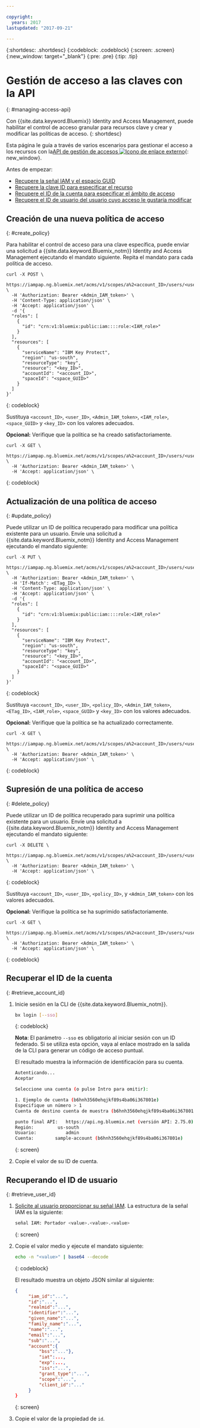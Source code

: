 ```yaml
---

copyright:
  years: 2017
lastupdated: "2017-09-21"

---
```


{:shortdesc: .shortdesc}
{:codeblock: .codeblock}
{:screen: .screen}
{:new_window: target="_blank"}
{:pre: .pre}
{:tip: .tip}

# Gestión de acceso a las claves con la API
{: #managing-access-api}

Con {{site.data.keyword.Bluemix}} Identity and Access Management, puede habilitar el control de acceso granular para recursos clave y crear y modificar las políticas de acceso.
{: shortdesc}

Esta página le guía a través de varios escenarios para gestionar el acceso a los recursos con la[API de gestión de accesos ![Icono de enlace externo](../../icons/launch-glyph.svg "Icono de enlace externo")](https://iampap.ng.bluemix.net/v1/docs/#!/Access_Policies/){: new_window}.


Antes de empezar:
- [Recupere la señal IAM y el espacio GUID](/docs/services/keymgmt/keyprotect_authentication.html)
- [Recupere la clave ID para especificar el recurso](/docs/services/keymgmt/keyprotect_view_keys.html)
- [Recupere el ID de la cuenta para especificar el ámbito de acceso ](keyprotect_manage_access_api.html#retrieve_account_ID)
- [Recupere el ID de usuario del usuario cuyo acceso le gustaría modificar](keyprotect_manage_access_api.html#retrieve_user_ID)

## Creación de una nueva política de acceso
{: #create_policy}

Para habilitar el control de acceso para una clave específica, puede enviar una solicitud a {{site.data.keyword.Bluemix_notm}} Identity and Access Management ejecutando el mandato siguiente. Repita el mandato para cada política de acceso.

```cURL
curl -X POST \
  https://iampap.ng.bluemix.net/acms/v1/scopes/a%2<account_ID>/users/<user_ID>/policies \
  -H 'Authorization: Bearer <Admin_IAM_token>' \
  -H 'Content-Type: application/json' \
  -H 'Accept: application/json' \
  -d '{
  "roles": [
    {
      "id": "crn:v1:bluemix:public:iam::::role:<IAM_role>"
    }
  ],
  "resources": [
    {
      "serviceName": "IBM Key Protect",
      "region": "us-south",
      "resourceType": "key",
      "resource": "<key_ID>",
      "accountId": "<account_ID>",
      "spaceId": "<space_GUID>"
    }
  ]
}'
```
{: codeblock}

Sustituya `<account_ID>`, `<user_ID>`, `<Admin_IAM_token>`, `<IAM_role>`, `<space_GUID>` y `<key_ID>` con los valores adecuados.

**Opcional:** Verifique que la política se ha creado satisfactoriamente.

```cURL
curl -X GET \
  https://iampap.ng.bluemix.net/acms/v1/scopes/a%2<account_ID>/users/<user_ID>/policies \
  -H 'Authorization: Bearer <Admin_IAM_token>' \
  -H 'Accept: application/json' \
```
{: codeblock}


## Actualización de una política de acceso
{: #update_policy}

Puede utilizar un ID de política recuperado para modificar una política existente para un usuario. Envíe una solicitud a {{site.data.keyword.Bluemix_notm}} Identity and Access Management ejecutando el mandato siguiente:

```cURL
curl -X PUT \
  https://iampap.ng.bluemix.net/acms/v1/scopes/a%2<account_ID>/users/<user_ID>/policies/<policy_ID> \
  -H 'Authorization: Bearer <Admin_IAM_token>' \
  -H 'If-Match': <ETag_ID> \
  -H 'Content-Type: application/json' \
  -H 'Accept: application/json' \
  -d '{
  "roles": [
    {
      "id": "crn:v1:bluemix:public:iam::::role:<IAM_role>"
    }
  ],
  "resources": [
    {
      "serviceName": "IBM Key Protect",
      "region": "us-south",
      "resourceType": "key",
      "resource": "<key_ID>",
      "accountId": "<account_ID>",
      "spaceId": "<space_GUID>"
    }
  ]
}'
```
{: codeblock}

Sustituya `<account_ID>`, `<user_ID>`, `<policy_ID>`, `<Admin_IAM_token>`, `<ETag_ID>`, `<IAM_role>`, `<space_GUID>` y `<key_ID>` con los valores adecuados.

**Opcional:** Verifique que la política se ha actualizado correctamente.

```cURL
curl -X GET \
  https://iampap.ng.bluemix.net/acms/v1/scopes/a%2<account_ID>/users/<user_ID>/policies \
  -H 'Authorization: Bearer <Admin_IAM_token>' \
  -H 'Accept: application/json' \
```
{: codeblock}

## Supresión de una política de acceso
{: #delete_policy}

Puede utilizar un ID de política recuperado para suprimir una política existente para un usuario. Envíe una solicitud a {{site.data.keyword.Bluemix_notm}} Identity and Access Management ejecutando el mandato siguiente:

```cURL
curl -X DELETE \
  https://iampap.ng.bluemix.net/acms/v1/scopes/a%2<account_ID>/users/<user_ID>/policies/<policy_ID> \
  -H 'Authorization: Bearer <Admin_IAM_token>' \
  -H 'Accept: application/json' \
```
{: codeblock}

Sustituya `<account_ID>`, `<user_ID>`, `<policy_ID>`, y  `<Admin_IAM_token>` con los valores adecuados.

**Opcional:** Verifique la política se ha suprimido satisfactoriamente.

```cURL
curl -X GET \
  https://iampap.ng.bluemix.net/acms/v1/scopes/a%2<account_ID>/users/<user_ID>/policies \
  -H 'Authorization: Bearer <Admin_IAM_token>' \
  -H 'Accept: application/json' \
```
{: codeblock}

## Recuperar el ID de la cuenta
{: #retrieve_account_id}

1. Inicie sesión en la CLI de {{site.data.keyword.Bluemix_notm}}.
    ```sh
    bx login [--sso]
    ```
    {: codeblock}

    **Nota**: El parámetro `--sso` es obligatorio al iniciar sesión con un ID federado. Si se utiliza esta opción, vaya al enlace mostrado en la salida de la CLI para generar un código de acceso puntual.

    El resultado muestra la información de identificación para su cuenta.

    ```sh
    Autenticando...
    Aceptar

    Seleccione una cuenta (o pulse Intro para omitir):

    1. Ejemplo de cuenta (b6hnh3560ehqjkf89s4ba06i367801e)
    Especifique un número > 1
    Cuenta de destino cuenta de muestra (b6hnh3560ehqjkf89s4ba06i367801e)

    punto final API:   https://api.ng.bluemix.net (versión API: 2.75.0)
    Región:         us-south
    Usuario:           admin
    Cuenta:        sample-account (b6hnh3560ehqjkf89s4ba06i367801e)
    ```
    {: screen}
2. Copie el valor de su ID de cuenta.

## Recuperando el ID de usuario 
{: #retrieve_user_id}

1. [Solicite al usuario proporcionar su señal IAM](/docs/services/keymgmt/keyprotect_authentication.html#retrieve_token).
    La estructura de la señal IAM es la siguiente:

    ```sh
    señal IAM: Portador <value>.<value>.<value>
    ```
    {: screen}

2. Copie el valor medio y ejecute el mandato siguiente:
    ```sh
    echo -n "<value>" | base64 --decode
    ```
    {: codeblock}

    El resultado muestra un objeto JSON similar al siguiente:
   ```json
   {
        "iam_id":"...",
        "id":"...",
        "realmid":"...",
        "identifier":"...",
        "given_name":"...",
        "family_name":"...",
        "name":"...",
        "email":"...",
        "sub":"...",
        "account":{
            "bss":"..."},
            "iat":...,
            "exp":...,
            "iss":"...",
            "grant_type":"...",
            "scope":"...",
            "client_id":"..."
        }
   }
   ```
   {: screen}

4. Copie el valor de la propiedad de `id`.
